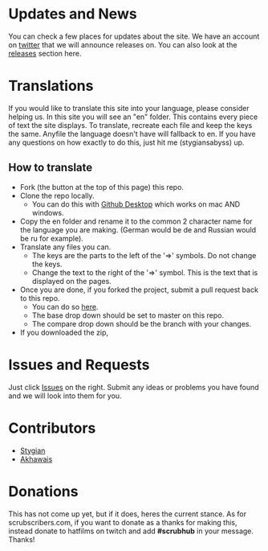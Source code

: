 # Updates and News
You can check a few places for updates about the site.  We have an account on [twitter](https://twitter.com/hatscrubscriber) that we will announce releases on.  You can also look at the [releases](https://github.com/HatScrubs/GameAccess/releases) section here.

# Translations
If you would like to translate this site into your language, please consider helping us.  In this site you will see an "en" folder.  This contains every piece of text the site displays.  To translate, recreate each file and keep the keys the same.  Anyfile the language doesn't have will fallback to en.  If you have any questions on how exactly to do this, just hit me (stygiansabyss) up.

## How to translate

* Fork (the button at the top of this page) this repo.
* Clone the repo locally.
  * You can do this with [Github Desktop](https://desktop.github.com/) which works on mac AND windows.
* Copy the en folder and rename it to the common 2 character name for the language you are making.  (German would be de and Russian would be ru for example).
* Translate any files you can.
  * The keys are the parts to the left of the '=>' symbols.  Do not change the keys.
  * Change the text to the right of the '=>' symbol.  This is the text that is displayed on the pages.
* Once you are done, if you forked the project, submit a pull request back to this repo.
  * You can do so [here](https://github.com/HatScrubs/GameAccess/compare).
  * The base drop down should be set to master on this repo.
  * The compare drop down should be the branch with your changes.
* If you downloaded the zip, 
  
# Issues and Requests

Just click [Issues](https://github.com/HatScrubs/GameAccess/issues) on the right.  Submit any ideas or problems you have found and we will look into them for you.

# Contributors
* [Stygian](https://twitter.com/Stygiansabyss/)
* [Akhawais](http://www.reddit.com/user/Akhawais)

# Donations

This has not come up yet, but if it does, heres the current stance.  As for scrubscribers.com, if you want to donate as a thanks for making this, instead donate to hatfilms on twitch and add **#scrubhub** in your message.  Thanks!
